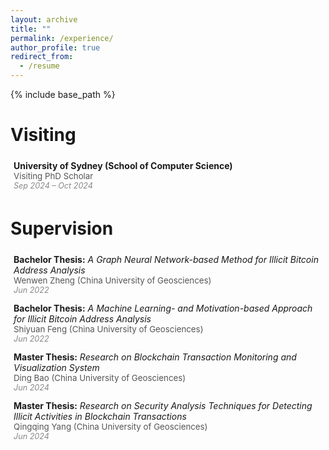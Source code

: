 ```yaml
---
layout: archive
title: ""
permalink: /experience/
author_profile: true
redirect_from:
  - /resume
---
```


{% include base_path %}

# Visiting

<div style="margin: 3px 0; padding: 5px;">
  <strong> University of Sydney (School of Computer Science)</strong> <br />
  <span style="font-size: 0.95em; color: #555;">Visiting PhD Scholar</span> <br />
  <em style="font-size: 0.9em; color: #888;">Sep 2024 – Oct 2024</em>
</div>

# Supervision

<div style="margin: 3px 0; padding: 5px;">
  <strong> Bachelor Thesis:</strong> <em>A Graph Neural Network-based Method for Illicit Bitcoin Address Analysis</em> <br />
  <span style="font-size: 0.95em; color: #555;">Wenwen Zheng (China University of Geosciences)</span> <br />
  <em style="font-size: 0.9em; color: #888;">Jun 2022</em>
</div>

<div style="margin: 3px 0; padding: 5px;">
  <strong>Bachelor Thesis:</strong> <em>A Machine Learning- and Motivation-based Approach for Illicit Bitcoin Address Analysis</em> <br />
  <span style="font-size: 0.95em; color: #555;">Shiyuan Feng (China University of Geosciences)</span> <br />
  <em style="font-size: 0.9em; color: #888;">Jun 2022</em>
</div>

<div style="margin: 3px 0; padding: 5px;">
  <strong>Master Thesis:</strong> <em>Research on Blockchain Transaction Monitoring and Visualization System</em> <br />
  <span style="font-size: 0.95em; color: #555;">Ding Bao (China University of Geosciences)</span> <br />
  <em style="font-size: 0.9em; color: #888;">Jun 2024</em>
</div>

<div style="margin: 3px 0; padding: 5px;">
  <strong>Master Thesis:</strong> <em>Research on Security Analysis Techniques for Detecting Illicit Activities in Blockchain Transactions</em> <br />
  <span style="font-size: 0.95em; color: #555;">Qingqing Yang (China University of Geosciences)</span> <br />
  <em style="font-size: 0.9em; color: #888;">Jun 2024</em>
</div>





<!--# Visiting

* Visiting PhD Scholar, University of Sydney (School of Computer Science), Sep 2024 – Oct 2024

# Supervision

* *Wenwen Zheng*, **Bachelor Thesis**: "A Graph Neural Network-based Method for Illicit Bitcoin Address Analysis", China University of Geosciences, Wuhan, China, Jun. 2022
* *Shiyuan Feng*, **Bachelor Thesis**: "A Machine Learning- and Motivation-based Approach for Illicit Bitcoin Address Analysis", China University of Geosciences, Wuhan, China, Jun. 2022
* *Ding Bao*, **Master Thesis**: "Research on Blockchain Transaction Monitoring and Visualization System", China University of Geosciences, Wuhan, China, Jun. 2024
* *Qingqing Yang*, **Master Thesis**: "Research on Security Analysis Techniques for Detecting Illicit Activities in Blockchain Transactions", China University of Geosciences, Wuhan, China, Jun. 2024 -->
 


<!-- # Intership -->


  
